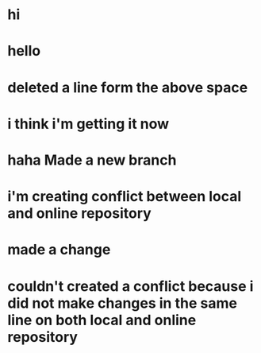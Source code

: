 # hi

# hello



# deleted a line form the above space


# i think i'm getting it now



# haha Made a new branch


# i'm creating conflict between local and online repository
# made a change

# couldn't created a conflict because i did not make changes in the same line on both local and online repository


